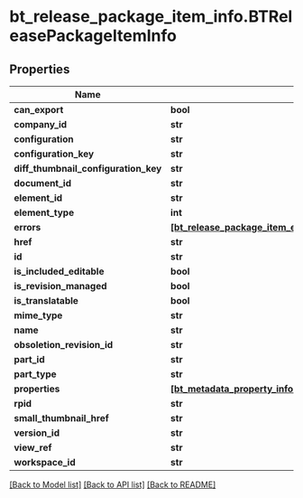 # bt_release_package_item_info.BTReleasePackageItemInfo

## Properties
Name | Type | Description | Notes
------------ | ------------- | ------------- | -------------
**can_export** | **bool** |  | [optional] 
**company_id** | **str** |  | [optional] 
**configuration** | **str** |  | [optional] 
**configuration_key** | **str** |  | [optional] 
**diff_thumbnail_configuration_key** | **str** |  | [optional] 
**document_id** | **str** |  | [optional] 
**element_id** | **str** |  | [optional] 
**element_type** | **int** |  | [optional] 
**errors** | [**[bt_release_package_item_error.BTReleasePackageItemError]**](BTReleasePackageItemError.md) |  | [optional] 
**href** | **str** |  | [optional] 
**id** | **str** |  | [optional] 
**is_included_editable** | **bool** |  | [optional] 
**is_revision_managed** | **bool** |  | [optional] 
**is_translatable** | **bool** |  | [optional] 
**mime_type** | **str** |  | [optional] 
**name** | **str** |  | [optional] 
**obsoletion_revision_id** | **str** |  | [optional] 
**part_id** | **str** |  | [optional] 
**part_type** | **str** |  | [optional] 
**properties** | [**[bt_metadata_property_info.BTMetadataPropertyInfo]**](BTMetadataPropertyInfo.md) |  | [optional] 
**rpid** | **str** |  | [optional] 
**small_thumbnail_href** | **str** |  | [optional] 
**version_id** | **str** |  | [optional] 
**view_ref** | **str** |  | [optional] 
**workspace_id** | **str** |  | [optional] 

[[Back to Model list]](../README.md#documentation-for-models) [[Back to API list]](../README.md#documentation-for-api-endpoints) [[Back to README]](../README.md)


